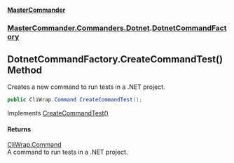 #### [MasterCommander](MasterCommander.md 'MasterCommander')
### [MasterCommander.Commanders.Dotnet](MasterCommander.Commanders.Dotnet.md 'MasterCommander.Commanders.Dotnet').[DotnetCommandFactory](DotnetCommandFactory.md 'MasterCommander.Commanders.Dotnet.DotnetCommandFactory')

## DotnetCommandFactory.CreateCommandTest() Method

Creates a new command to run tests in a .NET project.

```csharp
public CliWrap.Command CreateCommandTest();
```

Implements [CreateCommandTest()](IDotnetCommandFactory.CreateCommandTest().md 'MasterCommander.Commanders.Dotnet.IDotnetCommandFactory.CreateCommandTest()')

#### Returns
[CliWrap.Command](https://docs.microsoft.com/en-us/dotnet/api/CliWrap.Command 'CliWrap.Command')  
A command to run tests in a .NET project.